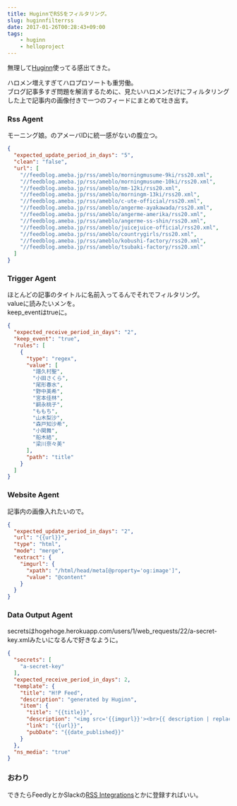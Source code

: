 ```yaml
---
title: HuginnでRSSをフィルタリング。
slug: huginnfilterrss
date: 2017-01-26T00:28:43+09:00
tags:
    - huginn
    - helloproject
---
```

無理して[Huginn](https://github.com/cantino/huginn)使ってる感出てきた。  

ハロメン増えすぎてハロプロソートも重労働。  
ブログ記事多すぎ問題を解消するために、見たいハロメンだけにフィルタリングした上で記事内の画像付きで一つのフィードにまとめて吐き出す。   
<!--more-->

### Rss Agent
モーニング娘。のアメーバIDに統一感がないの腹立つ。  
```json
{
  "expected_update_period_in_days": "5",
  "clean": "false",
  "url": [
    "//feedblog.ameba.jp/rss/ameblo/morningmusume-9ki/rss20.xml",
    "//feedblog.ameba.jp/rss/ameblo/morningmusume-10ki/rss20.xml",
    "//feedblog.ameba.jp/rss/ameblo/mm-12ki/rss20.xml",
    "//feedblog.ameba.jp/rss/ameblo/morningm-13ki/rss20.xml",
    "//feedblog.ameba.jp/rss/ameblo/c-ute-official/rss20.xml",
    "//feedblog.ameba.jp/rss/ameblo/angerme-ayakawada/rss20.xml",
    "//feedblog.ameba.jp/rss/ameblo/angerme-amerika/rss20.xml",
    "//feedblog.ameba.jp/rss/ameblo/angerme-ss-shin/rss20.xml",
    "//feedblog.ameba.jp/rss/ameblo/juicejuice-official/rss20.xml",
    "//feedblog.ameba.jp/rss/ameblo/countrygirls/rss20.xml",
    "//feedblog.ameba.jp/rss/ameblo/kobushi-factory/rss20.xml",
    "//feedblog.ameba.jp/rss/ameblo/tsubaki-factory/rss20.xml"
  ]
}
```

### Trigger Agent
ほとんどの記事のタイトルに名前入ってるんでそれでフィルタリング。  
valueに読みたいメンを。  
keep_eventはtrueに。
```json
{
  "expected_receive_period_in_days": "2",
  "keep_event": "true",
  "rules": [
    {
      "type": "regex",
      "value": [
        "譜久村聖",
        "小田さくら",
        "尾形春水",
        "野中美希",
        "宮本佳林",
        "嗣永桃子",
        "ももち",
        "山木梨沙",
        "森戸知沙希",
        "小関舞",
        "船木結",
        "梁川奈々美"
      ],
      "path": "title"
    }
  ]
}
```

### Website Agent
記事内の画像入れたいので。
```json
{
  "expected_update_period_in_days": "2",
  "url": "{{url}}",
  "type": "html",
  "mode": "merge",
  "extract": {
    "imgurl": {
      "xpath": "/html/head/meta[@property='og:image']",
      "value": "@content"
    }
  }
}
```

### Data Output Agent
secretsはhogehoge.herokuapp.com/users/1/web_requests/22/a-secret-key.xmlみたいになるんで好きなように。
```json
{
  "secrets": [
    "a-secret-key"
  ],
  "expected_receive_period_in_days": 2,
  "template": {
    "title": "H!P Feed",
    "description": "generated by Huginn",
    "item": {
      "title": "{{title}}",
      "description": "<img src='{{imgurl}}'><br>{{ description | replace: '<p>『著作権保護のため、記事の一部のみ表示されております。』<\/p>\n\n<\/p>' ''}}",
      "link": "{{url}}",
      "pubDate": "{{date_published}}"
    }
  },
  "ns_media": "true"
}
```

### おわり
できたらFeedlyとかSlackの[RSS Integrations](https://indivi-rnls.slack.com/apps/A0F81R7U7-rss)とかに登録すればいい。
